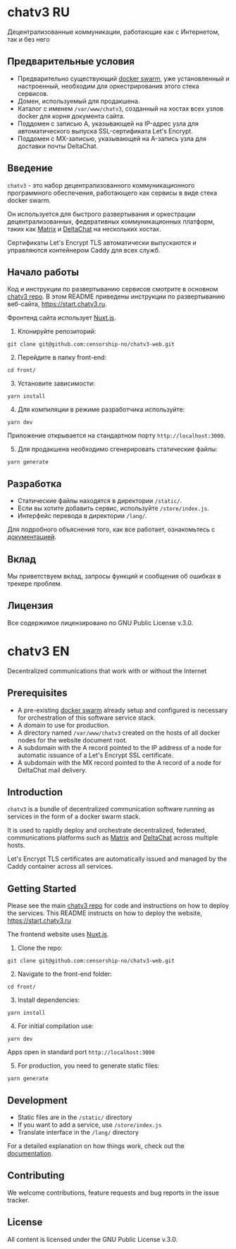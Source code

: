 # chatv3 RU

Децентрализованные коммуникации, работающие как с Интернетом, так и без него 

## Предварительные условия
* Предварительно существующий [docker swarm](https://docs.docker.com/engine/swarm/), уже установленный и настроенный, необходим для оркестрирования этого стека сервисов.
* Домен, используемый для продакшена.
* Каталог с именем `/var/www/chatv3`, созданный на хостах всех узлов docker для корня документа сайта.
* Поддомен с записью A, указывающей на IP-адрес узла для автоматического выпуска SSL-сертификата Let's Encrypt.
* Поддомен с MX-записью, указывающей на A-запись узла для доставки почты DeltaChat.

## Введение

`chatv3` - это набор децентрализованного коммуникационного программного обеспечения, работающего как сервисы в виде стека docker swarm.

Он используется для быстрого развертывания и оркестрации децентрализованных, федеративных коммуникационных платформ, таких как [Matrix](https://matrix.org/) и [DeltaChat](https://delta.chat) на нескольких хостах.

Сертификаты Let's Encrypt TLS автоматически выпускаются и управляются контейнером Caddy для всех служб.

## Начало работы

Код и инструкции по развертыванию сервисов смотрите в основном [chatv3 repo](https://github.com/censorship-no/chatv3-web/). В этом README приведены инструкции по развертыванию веб-сайта, https://start.chatv3.ru.

Фронтенд сайта использует [Nuxt.js](https://nuxtjs.org/).

1. Клонируйте репозиторий:
```
git clone git@github.com:censorship-no/chatv3-web.git
```

2. Перейдите в папку front-end:
```
cd front/
```

3. Установите зависимости:
```
yarn install
```

4. Для компиляции  в режиме разработчика используйте:
```
yarn dev
```
Приложение открывается на стандартном порту `http://localhost:3000`.

5. Для продакшена необходимо сгенерировать статические файлы:
```
yarn generate
```

## Разработка

- Статические файлы находятся в директории `/static/`.
- Если вы хотите добавить сервис, используйте `/store/index.js`.
- Интерфейс перевода в директории `/lang/`.

Для подробного объяснения того, как все работает, ознакомьтесь с [документацией](https://nuxtjs.org).

## Вклад

Мы приветствуем вклад, запросы функций и сообщения об ошибках в трекере проблем.

## Лицензия

Все содержимое лицензировано по GNU Public License v.3.0.

# chatv3 EN

Decentralized communications that work with or without the Internet 

## Prerequisites
* A pre-existing [docker swarm](https://docs.docker.com/engine/swarm/) already setup and configured is necessary for orchestration of this software service stack.
* A domain to use for production.
* A directory named `/var/www/chatv3` created on the hosts of all docker nodes for the website document root.
* A subdomain with the A record pointed to the IP address of a node for automatic issuance of a Let's Encrypt SSL certificate.
* A subdomain with the MX record pointed to the A record of a node for DeltaChat mail delivery.

## Introduction

`chatv3` is a bundle of decentralized communication software running as services in the form of a docker swarm stack.

It is used to rapidly deploy and orchestrate decentralized, federated, communications platforms such as [Matrix](https://matrix.org/) and [DeltaChat](https://delta.chat) across multiple hosts.

Let's Encrypt TLS certificates are automatically issued and managed by the Caddy container across all services.

## Getting Started

Please see the main [chatv3 repo](https://github.com/censorship-no/chatv3) for code and instructions on how to deploy the services. This README instructs on how to deploy the website, https://start.chatv3.ru

The frontend website uses [Nuxt.js](https://nuxtjs.org/).

1. Clone the repo:
```
git clone git@github.com:censorship-no/chatv3-web.git
```

2. Navigate to the front-end folder:
```
cd front/
```

3. Install dependencies:
```
yarn install
```

4. For initial compilation use:
```
yarn dev
```
Apps open in standard port `http://localhost:3000`

5. For production, you need to generate static files:
```
yarn generate
```

## Development

- Static files are in the `/static/` directory
- If you want to add a service, use `/store/index.js`
- Translate interface in the `/lang/` directory

For a detailed explanation on how things work, check out the [documentation](https://nuxtjs.org).

## Contributing

We welcome contributions, feature requests and bug reports in the issue tracker.

## License

All content is licensed under the GNU Public License v.3.0.
